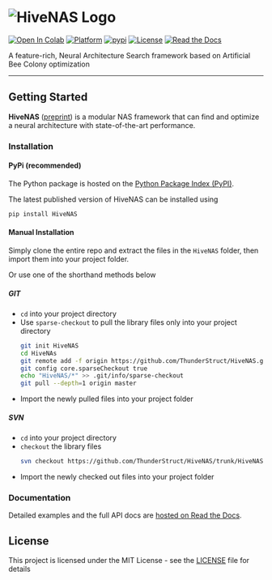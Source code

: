 
# ![HiveNAS Logo](https://i.imgur.com/mDTdNim.jpg)

[![Open In Colab](https://colab.research.google.com/assets/colab-badge.svg)](https://colab.research.google.com/github/ThunderStruct/HiveNAS/blob/main/colab/HiveNas.ipynb) [![Platform](https://img.shields.io/badge/python-v3.7-green)](https://github.com/ThunderStruct/HiveNAS) [![pypi](https://img.shields.io/badge/pypi%20package-0.1.5-lightgrey.svg)](https://pypi.org/project/HiveNAS/0.1.5/) [![License](https://img.shields.io/badge/license-MIT-orange)](https://github.com/ThunderStruct/HiveNAS/blob/master/LICENSE) [![Read the Docs](https://readthedocs.org/projects/hivenas/badge/?version=latest)](https://hivenas.readthedocs.io/en/latest/)

A feature-rich, Neural Architecture Search framework based on Artificial Bee Colony optimization

------------------------

## Getting Started

**HiveNAS** ([preprint](https://arxiv.org/abs/2211.10250)) is a modular NAS framework that can find and optimize a neural architecture with state-of-the-art performance.

### Installation

#### PyPi (recommended)

The Python package is hosted on the [Python Package Index (PyPI)](https://pypi.org/project/hivenas/).

The latest published version of HiveNAS can be installed using

```sh
pip install HiveNAS
```

#### Manual Installation
Simply clone the entire repo and extract the files in the `HiveNAS` folder, then import them into your project folder.

Or use one of the shorthand methods below
##### GIT
  - `cd` into your project directory
  - Use `sparse-checkout` to pull the library files only into your project directory
    ```sh
    git init HiveNAS
    cd HiveNAs
    git remote add -f origin https://github.com/ThunderStruct/HiveNAS.git
    git config core.sparseCheckout true
    echo "HiveNAS/*" >> .git/info/sparse-checkout
    git pull --depth=1 origin master
    ```
   - Import the newly pulled files into your project folder
##### SVN
  - `cd` into your project directory
  - `checkout` the library files
    ```sh
    svn checkout https://github.com/ThunderStruct/HiveNAS/trunk/HiveNAS
    ```
  - Import the newly checked out files into your project folder
  

### Documentation

Detailed examples and the full API docs are [hosted on Read the Docs](https://hivenas.readthedocs.io/en/latest/).

## License

This project is licensed under the MIT License - see the [LICENSE](https://github.com/ThunderStruct/HiveNAS/blob/master/LICENSE) file for details


